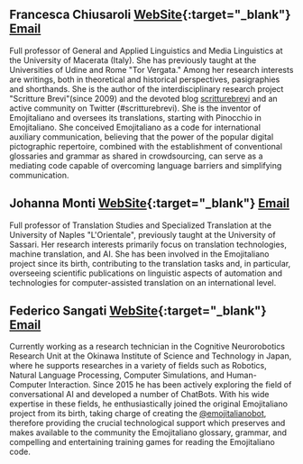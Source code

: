 ## Francesca Chiusaroli [WebSite](https://docenti.unimc.it/f.chiusaroli){:target="_blank"} [Email](mailto:f.chiusaroli@unimc.it)
Full professor of General and Applied Linguistics and Media Linguistics at the University of Macerata (Italy). She has previously taught at the Universities of Udine and Rome "Tor Vergata." Among her research interests are writings, both in theoretical and historical perspectives, pasigraphies and shorthands. She is the author of the interdisciplinary research project "Scritture Brevi"(since 2009) and the devoted blog [scritturebrevi](https://www.scritturebrevi.it/) and an active community on Twitter (#scritturebrevi). She is the inventor of Emojitaliano and oversees its translations, starting with Pinocchio in Emojitaliano. She conceived Emojitaliano as a code for international auxiliary communication, believing that the power of the popular digital pictographic repertoire, combined with the establishment of conventional glossaries and grammar as shared in crowdsourcing, can serve as a mediating code capable of overcoming language barriers and simplifying communication.

## Johanna Monti [WebSite](https://unifind.unior.it/resource/person/2569){:target="_blank"} [Email](mailto:jmonti@unior.it)
Full professor of Translation Studies and Specialized Translation at the University of Naples "L'Orientale", previously taught at the University of Sassari. Her research interests primarily focus on translation technologies, machine translation, and AI. She has been involved in the Emojitaliano project since its birth, contributing to the translation tasks and, in particular, overseeing scientific publications on linguistic aspects of automation and technologies for computer-assisted translation on an international level.

## Federico Sangati [WebSite](https://fede.sangati.me){:target="_blank"} [Email](mailto:federico.sangati@gmail.com)
Currently working as a research technician in the Cognitive Neurorobotics Research Unit at the Okinawa Institute of Science and Technology in Japan, where he supports researches in a variety of fields such as Robotics, Natural Language Processing, Computer Simulations, and Human-Computer Interaction. Since 2015 he has been actively exploring the field of conversational AI and developed a number of ChatBots. With his wide expertise in these fields, he enthusiastically joined the original Emojitaliano project from its birth, taking charge of creating the [@emojitalianobot](https://t.me/emojitalianobot), therefore providing the crucial technological support which preserves and makes available to the community the Emojitaliano glossary, grammar, and compelling and entertaining training games for reading the Emojitaliano code.

